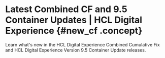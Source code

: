 # Latest Combined CF and 9.5 Container Updates \| HCL Digital Experience {#new_cf .concept}

Learn what's new in the HCL Digital Experience Combined Cumulative Fix and HCL Digital Experience Version 9.5 Container Update releases.

